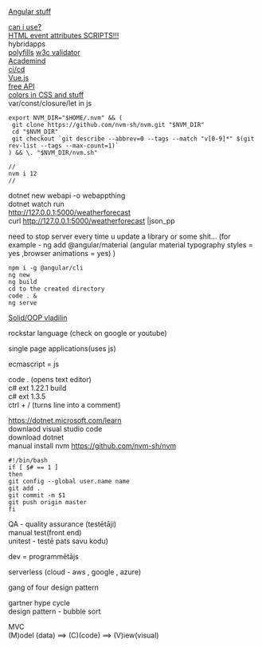 [Angular stuff](https://material.angular.io/components/categories)    

[can i use?](https://caniuse.com/)    
[HTML event attributes SCRIPTS!!!](https://www.w3schools.com/tags/ref_eventattributes.asp)    
hybridapps    
[polyfills](https://en.wikipedia.org/wiki/Polyfill_(programming)) 
[w3c validator](https://validator.w3.org/)    
[Academind](https://www.youtube.com/c/Academind/videos)   
[ci/cd](https://en.wikipedia.org/wiki/CI/CD)    
[Vue.js](https://en.wikipedia.org/wiki/Vue.js)    
[free API](https://any-api.com/)    
[colors in CSS and stuff](https://developer.mozilla.org/en-US/docs/Web/HTML/Applying_color)   
var/const/closure/let   in js   
```
export NVM_DIR="$HOME/.nvm" && (
 git clone https://github.com/nvm-sh/nvm.git "$NVM_DIR"
 cd "$NVM_DIR"
 git checkout `git describe --abbrev=0 --tags --match "v[0-9]*" $(git rev-list --tags --max-count=1)`
) && \. "$NVM_DIR/nvm.sh"

//
nvm i 12
//
```


  
dotnet new webapi -o webappthing      
dotnet watch run    
http://127.0.0.1:5000/weatherforecast       
curl http://127.0.0.1:5000/weatherforecast |json_pp   

need to stop server every time u update a library or some shit...  (for example - ng add @angular/material  (angular material typography styles = yes ,browser animations = yes)  )     

```
npm i -g @angular/cli   
ng new    
ng build  
cd to the created directory   
code . &    
ng serve    

```


[Solid/OOP vladilin](https://www.youtube.com/channel/UCg8ss4xW9jASrqWGP30jXiw)    

rockstar language (check on google or youtube)    

single page applications(uses js)   

ecmascript  = js    







code . (opens text editor)      
c# ext 1.22.1 build     
c# ext 1.3.5        
ctrl + / (turns line into a comment)    



https://dotnet.microsoft.com/learn       
downlaod visual studio code       
download dotnet       
manual install nvm      https://github.com/nvm-sh/nvm     







```
#!/bin/bash
if [ $# == 1 ]
then
git config --global user.name name
git add .
git commit -m $1
git push origin master
fi
```


QA - quality assurance (testētāji)  
manual test(front end)    
unitest - testē pats savu kodu)        



dev = programmētājs   
  


serverless (cloud - aws , google , azure)   

gang of four design pattern  
 
gartner hype cycle     
design pattern - bubble sort   

MVC  
(M)odel (data) ==> (C)(code) ==> (V)iew(visual)  

